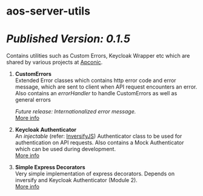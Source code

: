 # **aos-server-utils**

# _Published Version: 0.1.5_

Contains utilities such as Custom Errors, Keycloak Wrapper etc which are shared by various projects at [Apconic](http://www.apconic.com).

1.  **CustomErrors**  
    Extended Error classes which contains http error code and error message, which are sent to client when API request encounters an error.  
    Also contains an _errorHandler_ to handle CustomErrors as well as general errors

    _Future release: Internationalized error message._  
    [More info](./lib/custom-errors/readme.md)

2.  **Keycloak Authenticator**  
    An _injectable_ (refer: [InversifyJS](https://github.com/inversify/InversifyJS)) Authenticator class to be used for authentication on API requests.
    Also contains a Mock Authenticator which can be used during development.  
    [More info](./lib/keycloak-authenticator/readme.md)

3.  **Simple Express Decorators**  
    Very simple implementation of express decorators. Depends on inversify and Keycloak Authenticator (Module 2).  
    [More info](./lib/simple-express-decorators/README.md)
